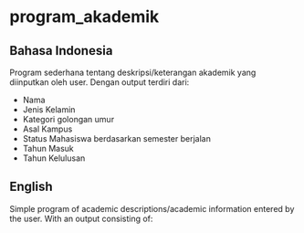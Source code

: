 # program_akademik
## Bahasa Indonesia
Program sederhana tentang deskripsi/keterangan akademik yang diinputkan oleh user. Dengan output terdiri dari:
- Nama
- Jenis Kelamin
- Kategori golongan umur
- Asal Kampus
- Status Mahasiswa berdasarkan semester berjalan
- Tahun Masuk
- Tahun Kelulusan

## English
Simple program of academic descriptions/academic information entered by the user. With an output consisting of:

